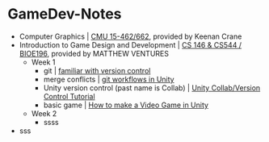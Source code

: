 # GameDev-Notes
- Computer Graphics | [CMU 15-462/662](https://youtube.com/playlist?list=PL9_jI1bdZmz2emSh0UQ5iOdT2xRHFHL7E), provided by Keenan Crane <br>
- Introduction to Game Design and Development | [CS 146 & CS544 / BIOE196](https://stanfordgamedev.weebly.com/assignments.html), provided by MATTHEW VENTURES <br>
  - Week 1
    - git | [familiar with version control](https://www.youtube.com/watch?v=qpXxcvS-g3g)
    - merge conflicts | [git workflows in Unity](https://www.youtube.com/watch?v=r48UgwONi5o)
    - Unity version control (past name is Collab) | [Unity Collab/Version Control Tutorial](https://www.youtube.com/watch?v=5RCHr-XLvIg)
    - basic game | [How to make a Video Game in Unity](https://youtube.com/playlist?list=PLPV2KyIb3jR53Jce9hP7G5xC4O9AgnOuL)
  - Week 2
    - ssss
- sss
